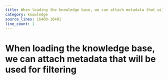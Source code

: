 ```yaml
---
title: When loading the knowledge base, we can attach metadata that will be used for filtering
category: knowledge
source_lines: 16400-16401
line_count: 1
---
```


# When loading the knowledge base, we can attach metadata that will be used for filtering
